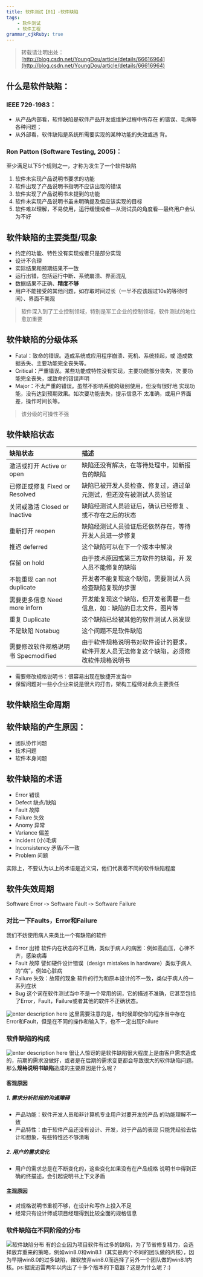 ```yaml
---
title: 软件测试【01】-软件缺陷
tags: 
    - 软件测试
    - 软件工程
grammar_cjkRuby: true
---
```



> 转载请注明出处：[http://blog.csdn.net/YoungDou/article/details/66616964](http://blog.csdn.net/YoungDou/article/details/66616964)

## 什么是软件缺陷：
### IEEE 729‐1983： 
- 从产品内部看，软件缺陷是软件产品开发或维护过程中所存在 的错误、毛病等各种问题； 
- 从外部看，软件缺陷是系统所需要实现的某种功能的失效或违 背。
### Ron Patton (Software Testing, 2005)： 

至少满足以下5个规则之一，才称为发生了一个软件缺陷 

1. 软件未实现产品说明书要求的功能
2. 软件出现了产品说明书指明不应该出现的错误
3. 软件实现了产品说明书未提到的功能
4. 软件未实现产品说明书虽未明确提及但应该实现的目标
5. 软件难以理解，不易使用，运行缓慢或者—从测试员的角度看—最终用户会认为不好


## 软件缺陷的主要类型/现象
- 约定的功能、特性没有实现或者只是部分实现
- 设计不合理
- 实际结果和预期结果不一致
- 运行出错，包括运行中断、系统崩溃、界面混乱
- 数据结果不正确、**精度不够**
- 用户不能接受的其他问题，如存取时间过长（一半不应该超过10s的等待时间）、界面不美观

> 软件深入到了工业控制领域，特别是军工企业的控制领域，软件测试的地位愈加重要


## 软件缺陷的分级体系
- Fatal：致命的错误。造成系统或应用程序崩溃、死机、系统挂起，或 造成数据丢失、主要功能完全丧失等。 
- Critical：严重错误。某些功能或特性没有实现，主要功能部分丧失，次 要功能完全丧失，或致命的错误声明 
- Major：不太严重的错误。虽然不影响系统的级别使用，但没有很好地 实现功能，没有达到预期效果。如次要功能丧失，提示信息不 太准确，或用户界面差，操作时间长等。
> 该分级的可操性不强

## 软件缺陷状态

| 缺陷状态     | 描述     |
| :------------ | :------------ |
| 激活或打开 Active or open   | 缺陷还没有解决，在等待处理中，如新报告的缺陷                 |
| 已修正或修复 Fixed or Resolved|缺陷已被开发人员检查、修复过，通过单元测试，但还没有被测试人员验证|
| 关闭或激活 Closed or Inactive| 缺陷经测试人员验证后，确认已经修复 、或不存在之后的状态        |
| 重新打开 reopen     | 缺陷经测试人员验证后还依然存在，等待开发人员进一步修复             |
| 推迟    deferred     | 这个缺陷可以在下一个版本中解决                                     |
| 保留 on hold         | 由于技术原因或第三方软件的缺陷，开 发人员不能修复的缺陷            |
| 不能重现 can not duplicate    | 开发者不能复现这个缺陷，需要测试人员检查缺陷复现的步骤|
| 需要更多信息 Need more inforn|开发能复现这个缺陷，但开发者需要一些信息，如：缺陷的日志文件，图片等|
|重复 Duplicate  |这个缺陷已经被其他的软件测试人员发现 |
|不是缺陷 Notabug |这个问题不是软件缺陷 |
|需要修改软件规格说明书 Specmodified|由于软件规格说明书对软件设计的要求，软件开发人员无法修复这个缺陷，必须修改软件规格说明书|

- 需要修改规格说明书：很容易出现在敏捷开发当中
- 保留问题对一些小企业来说是很大的打击，架构工程师对此负主要责任


## 软件缺陷生命周期




## 软件缺陷的产生原因：
- 团队协作问题
- 技术问题
- 软件本身问题



## 软件缺陷的术语

- Error 错误 
- Defect 缺点/缺陷 
- Fault 故障 
- Failure 失效 
- Anomy 异常 
- Variance 偏差 
- Incident (小)毛病 
- Inconsistency 矛盾/不一致 
- Problem 问题

实际上，不要认为以上的术语是近义词，他们代表着不同的软件缺陷程度

## 软件失效周期

Software Error ‐> Software Fault ‐> Software Failure

### 对比一下Faults，Error和Failure
我们不妨使用病人来类比一个有缺陷的软件
- Error 出错
软件内在状态的不正确，类似于病人的病因：例如高血压，心律不齐，感染病毒
- Fault 故障
譬如硬件设计错误（design mistakes in hardware）类似于病人的“病”，例如心脏病
- Failure 失效：故障的现象
软件的行为和原本设计的不一致，类似于病人的一系列症状
- Bug 这个词在软件测试当中不是一个常用的词，它的描述不准确，它甚至包括了Error，Fault，Failure或者其他的软件不正确状态。

![enter description here][2]
这里需要注意的是，有时候即使你的程序当中存在Error和Fault，但是在不同的操作和输入下，也不一定出现Failure


### 软件缺陷的构成
![enter description here][3]
很让人惊讶的是软件缺陷很大程度上是由客户需求造成的，前期的需求没做好，或者是在后期的需求变更都会导致很大的软件缺陷问题。那么**规格说明书缺陷**造成的主要原因是什么呢？

#### 客观原因
##### 1. 需求分析阶段的沟通障碍 
- 产品功能：软件开发人员和非计算机专业用户对要开发的产品 的功能理解不一致 
- 产品特性：由于软件产品还没有设计、开发，对于产品的表现 只能凭经验去估计和想象，有些特性还不够清晰 

##### 2. 用户的需求变化 
- 用户的需求总是在不断变化的，这些变化如果没有在产品规格 说明书中得到正确的终描述，会引起说明书上下文矛盾 

#### 主观原因
- 对规格说明书重视不够，在设计和写作上投入不足 
- 经常只有设计师或项目经理得到比较全面的规格信息

### 软件缺陷在不同阶段的分布

![软件缺陷分布][1]
有的企业因为项目软件有过多的缺陷，为了节省修复精力，会选择放弃重来的策略，例如win8.0和win8.1（其实是两个不同的团队做的内核），因为早期win8.0的过多缺陷，微软放弃win8.0而选择了另外一个团队做的win8.1内核。ps:据说迅雷两年以内出了十多个版本的下载器？这是为什么呢？:)


  [1]: https://raw.githubusercontent.com/youngdou/youngdou.github.io/master/img/post_imag/2017-03/1490325008059.jpg "1490325008059.jpg"
  [2]: https://raw.githubusercontent.com/youngdou/youngdou.github.io/master/img/post_imag/2017-03/1490325113895.jpg "1490325113895.jpg"
  [3]: https://raw.githubusercontent.com/youngdou/youngdou.github.io/master/img/post_imag/2017-03/1490325927473.jpg "1490325927473.jpg"